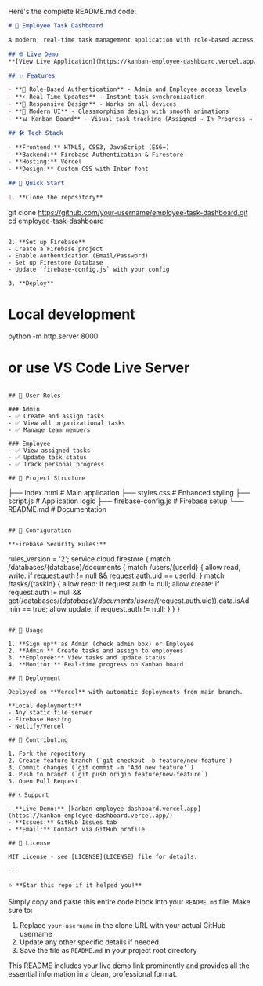Here's the complete README.md code:

```markdown
# 🚀 Employee Task Dashboard

A modern, real-time task management application with role-based access control. Built with vanilla JavaScript and Firebase for efficient team collaboration.

## 🌐 Live Demo
**[View Live Application](https://kanban-employee-dashboard.vercel.app/)**

## ✨ Features

- **🔐 Role-Based Authentication** - Admin and Employee access levels
- **⚡ Real-Time Updates** - Instant task synchronization
- **📱 Responsive Design** - Works on all devices
- **🎨 Modern UI** - Glassmorphism design with smooth animations
- **📊 Kanban Board** - Visual task tracking (Assigned → In Progress → Completed)

## 🛠️ Tech Stack

- **Frontend:** HTML5, CSS3, JavaScript (ES6+)
- **Backend:** Firebase Authentication & Firestore
- **Hosting:** Vercel
- **Design:** Custom CSS with Inter font

## 🚀 Quick Start

1. **Clone the repository**
   ```
   git clone https://github.com/your-username/employee-task-dashboard.git
   cd employee-task-dashboard
   ```

2. **Set up Firebase**
   - Create a Firebase project
   - Enable Authentication (Email/Password)
   - Set up Firestore Database
   - Update `firebase-config.js` with your config

3. **Deploy**
   ```
   # Local development
   python -m http.server 8000
   # or use VS Code Live Server
   ```

## 👥 User Roles

### Admin
- ✅ Create and assign tasks
- ✅ View all organizational tasks
- ✅ Manage team members

### Employee
- ✅ View assigned tasks
- ✅ Update task status
- ✅ Track personal progress

## 📁 Project Structure

```
├── index.html          # Main application
├── styles.css          # Enhanced styling
├── script.js           # Application logic
├── firebase-config.js  # Firebase setup
└── README.md          # Documentation
```

## 🔧 Configuration

**Firebase Security Rules:**
```
rules_version = '2';
service cloud.firestore {
  match /databases/{database}/documents {
    match /users/{userId} {
      allow read, write: if request.auth != null && request.auth.uid == userId;
    }
    match /tasks/{taskId} {
      allow read: if request.auth != null;
      allow create: if request.auth != null && 
                       get(/databases/$(database)/documents/users/$(request.auth.uid)).data.isAdmin == true;
      allow update: if request.auth != null;
    }
  }
}
```

## 🎯 Usage

1. **Sign up** as Admin (check admin box) or Employee
2. **Admin:** Create tasks and assign to employees
3. **Employee:** View tasks and update status
4. **Monitor:** Real-time progress on Kanban board

## 🚀 Deployment

Deployed on **Vercel** with automatic deployments from main branch.

**Local deployment:**
- Any static file server
- Firebase Hosting
- Netlify/Vercel

## 🤝 Contributing

1. Fork the repository
2. Create feature branch (`git checkout -b feature/new-feature`)
3. Commit changes (`git commit -m 'Add new feature'`)
4. Push to branch (`git push origin feature/new-feature`)
5. Open Pull Request

## 📞 Support

- **Live Demo:** [kanban-employee-dashboard.vercel.app](https://kanban-employee-dashboard.vercel.app/)
- **Issues:** GitHub Issues tab
- **Email:** Contact via GitHub profile

## 📄 License

MIT License - see [LICENSE](LICENSE) file for details.

---

⭐ **Star this repo if it helped you!**
```

Simply copy and paste this entire code block into your `README.md` file. Make sure to:

1. Replace `your-username` in the clone URL with your actual GitHub username
2. Update any other specific details if needed
3. Save the file as `README.md` in your project root directory

This README includes your live demo link prominently and provides all the essential information in a clean, professional format.